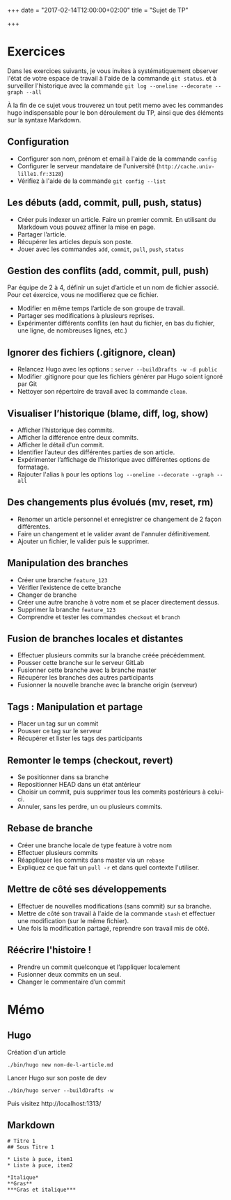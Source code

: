 +++
date = "2017-02-14T12:00:00+02:00"
title = "Sujet de TP"

+++

# Exercices

Dans les exercices suivants, je vous invites à systématiquement observer l'état de votre espace de travail à l'aide de la commande `git status`. et à surveiller l'historique avec la commande `git log --oneline --decorate --graph --all`

À la fin de ce sujet vous trouverez un tout petit memo avec les commandes hugo indispensable pour le bon déroulement du TP, ainsi que des éléments sur la syntaxe Markdown.

## Configuration

* Configurer son nom, prénom et email à l'aide de la commande `config`
* Configurer le serveur mandataire de l'université (`http://cache.univ-lille1.fr:3128`)
* Vérifiez à l'aide de la commande `git config --list`

## Les débuts (add, commit, pull, push, status)

* Créer puis indexer un article. Faire un premier commit. En utilisant du Markdown vous pouvez affiner la mise en page.
* Partager l’article.
* Récupérer les articles depuis son poste.
* Jouer avec les commandes `add`, `commit`, `pull`, `push`, `status`

## Gestion des conflits (add, commit, pull, push)

Par équipe de 2 à 4, définir un sujet d’article et un nom de fichier associé. Pour cet éxercice, vous ne modifierez que ce fichier.

* Modifier en même temps l’article de son groupe de travail.
* Partager ses modifications à plusieurs reprises.
* Expérimenter différents conflits (en haut du fichier, en bas du fichier, une ligne, de nombreuses lignes, etc.)

## Ignorer des fichiers (.gitignore, clean)

* Relancez Hugo avec les options : `server --buildDrafts -w -d public`
* Modifier .gitignore pour que les fichiers générer par Hugo soient ignoré par Git
* Nettoyer son répertoire de travail avec la commande `clean`.

## Visualiser l’historique (blame, diff, log, show)

* Afficher l’historique des commits.
* Afficher la différence entre deux commits.
* Afficher le détail d'un commit.
* Identifier l’auteur des différentes parties de son article.
* Expérimenter l’affichage de l’historique avec différentes options de formatage.
* Rajouter l'alias `h` pour les options `log --oneline --decorate --graph --all`

## Des changements plus évolués (mv, reset, rm)

* Renomer un article personnel et enregistrer ce changement de 2 façon différentes.
* Faire un changement et le valider avant de l'annuler définitivement.
* Ajouter un fichier, le valider puis le supprimer.

## Manipulation des branches

* Créer une branche `feature_123`
* Vérifier l’existence de cette branche
* Changer de branche
* Créer une autre branche à votre nom et se placer directement dessus.
* Supprimer la branche `feature_123`
* Comprendre et tester les commandes `checkout` et `branch`

## Fusion de branches locales et distantes

* Effectuer plusieurs commits sur la branche créée précédemment.
* Pousser cette branche sur le serveur GitLab
* Fusionner cette branche avec la branche master
* Récupérer les branches des autres participants
* Fusionner la nouvelle branche avec la branche origin (serveur)

## Tags : Manipulation et partage

* Placer un tag sur un commit
* Pousser ce tag sur le serveur
* Récupérer et lister les tags des participants

## Remonter le temps (checkout, revert)

* Se positionner dans sa branche
* Repositionner HEAD dans un état antérieur
* Choisir un commit, puis supprimer tous les commits postérieurs à celui-ci.
* Annuler, sans les perdre, un ou plusieurs commits.

## Rebase de branche

* Créer une branche locale de type feature à votre nom
* Effectuer plusieurs commits
* Réappliquer les commits dans master via un `rebase`
* Expliquez ce que fait un `pull -r` et dans quel contexte l'utiliser.

## Mettre de côté ses développements

* Effectuer de nouvelles modifications (sans commit) sur sa branche.
* Mettre de côté son travail à l'aide de la commande `stash` et effectuer une modification (sur le même fichier).
* Une fois la modification partagé, reprendre son travail mis de côté.

## Réécrire l'histoire !

 * Prendre un commit quelconque et l’appliquer localement
 * Fusionner deux commits en un seul.
 * Changer le commentaire d’un commit

# Mémo

## Hugo

Création d'un article

    ./bin/hugo new nom-de-l-article.md

Lancer Hugo sur son poste de dev

    ./bin/hugo server --buildDrafts -w

Puis visitez http://localhost:1313/

## Markdown

    # Titre 1
    ## Sous Titre 1

    * Liste à puce, item1
    * Liste à puce, item2

    *Italique*
    **Gras**
    ***Gras et italique***


